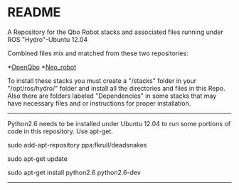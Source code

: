 README 
=======

A Repository for the Qbo Robot stacks and associated files running under ROS "Hydro"-Ubuntu 12.04

Combined files mix and matched from these two repositories:

*[OpenQbo](https://github.com/OpenQbo)
*[Neo_robot](https://github.com/elpimous/Neo_robot/tree/master/HYDRO)


To install these stacks you must create a "/stacks" folder in your "/opt/ros/hydro/" folder and install all the directories and files in this Repo. Also there are folders labeled "Dependencies" in some stacks that may have necessary files and or instructions for proper installation.
 

***********************************
Python2.6 needs to be installed under Ubuntu 12.04 to run some portions of code in this repository. Use apt-get.

  sudo add-apt-repository ppa:fkrull/deadsnakes 
  
  sudo apt-get update
  
  sudo apt-get install python2.6 python2.6-dev

***********************************
